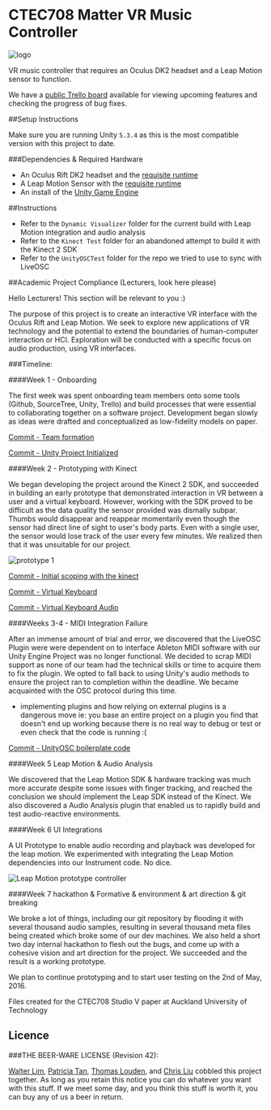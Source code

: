 # CTEC708 Matter VR Music Controller

![logo](https://github.com/waltzaround/CTEC708-VR-Controller/blob/master/images/logo.png "logo")


VR music controller that requires an Oculus DK2 headset and a Leap Motion sensor to function.

We have a [public Trello board](https://trello.com/b/lQ19QmZj/matter) available for viewing upcoming 
features and checking the progress of bug fixes.

##Setup Instructions

Make sure you are running Unity `5.3.4` as this is the most compatible version with this project to date.

###Dependencies & Required Hardware

- An Oculus Rift DK2 headset and the [requisite runtime](https://developer.oculus.com/downloads/)
- A Leap Motion Sensor with the [requisite runtime](https://developer.leapmotion.com/get-started)
- An install of the [Unity Game Engine](https://unity3d.com/get-unity/download)

##Instructions

- Refer to the `Dynamic Visualizer` folder for the current build with Leap Motion integration and audio analysis
- Refer to the `Kinect Test` folder for an abandoned attempt to build it with the Kinect 2 SDK
- Refer to the `UnityOSCTest` folder for the repo we tried to use to sync with LiveOSC 

##Academic Project Compliance (Lecturers, look here please)

Hello Lecturers! This section will be relevant to you :)

The purpose of this project is to create an interactive VR interface with the Oculus Rift and Leap Motion.
We seek to explore new applications of VR technology and the potential to extend the boundaries of human-computer interaction or HCI. Exploration will be conducted with a specific focus on audio production, using VR interfaces.

###Timeline:

####Week 1 - Onboarding

The first week was spent onboarding team members onto some tools (Github, SourceTree, Unity, Trello) and build processes that were essential to collaborating together on a software project. Development began slowly as ideas were drafted and conceptualized as low-fidelity models on paper.  

[Commit - Team formation](https://github.com/waltzaround/CTEC708-VR-Controller/commit/87b89f97577776e13be141a01cbd0e7725c7ba1b)

[Commit - Unity Project Initialized](https://github.com/waltzaround/CTEC708-VR-Controller/commit/85324f10db75517f170f8297c98f62bdbfae6909)

####Week 2 - Prototyping with Kinect

We began developing the project around the Kinect 2 SDK, and succeeded in building an early prototype that demonstrated interaction in VR between a user and a virtual keyboard. However, working with the SDK proved to be difficult as the data quality the sensor provided was dismally subpar. Thumbs would disappear and reappear momentarily even though the sensor had direct line of sight to user's body parts. Even with a single user, the sensor would lose track of the user every few minutes. We realized then that it was unsuitable for our project.

![prototype 1](https://github.com/waltzaround/CTEC708-VR-Controller/blob/master/images/12980384_1116154471769855_1160455269_n.png "Prototype 1")


[Commit - Initial scoping with the kinect](https://github.com/waltzaround/CTEC708-VR-Controller/commit/3507f81dd3598529ed9bacec0ca916863f719cc1)

[Commit - Virtual Keyboard](https://github.com/waltzaround/CTEC708-VR-Controller/commit/e7851e369f91fc017788ff4c336bc4d8e2edf0df)

[Commit - Virtual Keyboard Audio](https://github.com/waltzaround/CTEC708-VR-Controller/commit/0d0bc46178db2cc9f63ecc743c4015b09c49b5ac)

####Weeks 3-4 - MIDI Integration Failure

After an immense amount of trial and error, we discovered that the LiveOSC Plugin were were dependent on to interface Ableton MIDI software with our Unity Engine Project was no longer functional. We decided to scrap MIDI support as none of our team had the technical skills or time to acquire them to fix the plugin. We opted to fall back to using Unity's audio methods to ensure the project ran to completion within the deadline. We became acquainted with the OSC protocol during this time.

- implementing plugins and how relying on external plugins is a dangerous move ie: you base an entire project on a plugin you find that doesn't end up working because there is no real way to debug or test or even check that the code is running :(

[Commit - UnityOSC boilerplate code](https://github.com/waltzaround/CTEC708-VR-Controller/commit/089f395ea1065b7a76675569905e2fe6a55c5578)

####Week 5 Leap Motion & Audio Analysis

We discovered that the Leap Motion SDK & hardware tracking was much more accurate despite some issues with finger tracking, and reached the conclusion we should implement the Leap SDK instead of the Kinect. We also discovered a Audio Analysis plugin that enabled us to rapidly build and test audio-reactive environments.


####Week 6 UI Integrations

A UI Prototype to enable audio recording and playback was developed for the leap motion. We experimented with integrating the Leap Motion dependencies into our Instrument code. No dice. 

![Leap Motion prototype controller](https://github.com/waltzaround/CTEC708-VR-Controller/blob/master/images/13023358_1116154475103188_1700030371_n.png "Prototype controller")


####Week 7 hackathon & Formative & environment & art direction & git breaking

 We broke a lot of things, including our git repository by flooding it with several thousand audio samples, resulting in several thousand meta files being created which broke some of our dev machines. We also held a short two day internal hackathon to flesh out the bugs, and come up with a cohesive vision and art direction for the project. We succeeded and the result is a working prototype. 
 
 We plan to continue prototyping and to start user testing on the 2nd of May, 2016.






Files created for the CTEC708 Studio V paper at Auckland University of Technology


## Licence

###THE BEER-WARE LICENSE (Revision 42):

[Walter Lim](mailto:waltissomewhere@gmail.com), [Patricia Tan](mailto:thr2185@autuni.ac.nz), [Thomas Louden](mailto:ktj9551@autuni.ac.nz), and [Chris Liu](mailto:christopherliu97@gmail.com) cobbled this project together.  As long as you retain this notice you can do whatever you want with this stuff. If we meet some day, and you think this stuff is worth it, you can buy any of us a beer in return.

